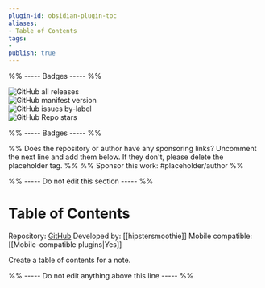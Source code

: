 ```yaml
---
plugin-id: obsidian-plugin-toc
aliases:
- Table of Contents
tags: 
- 
publish: true
---
```


%% ----- Badges ----- %%

![GitHub all releases](https://img.shields.io/github/downloads/hipstersmoothie/obsidian-plugin-toc/total?color=573E7A&logo=github&style=for-the-badge)   
![GitHub manifest version](https://img.shields.io/github/manifest-json/v/hipstersmoothie/obsidian-plugin-toc?color=573E7A&logo=github&style=for-the-badge)   
![GitHub issues by-label](https://img.shields.io/github/issues/hipstersmoothie/obsidian-plugin-toc/help%20wanted?color=573E7A&logo=github&style=for-the-badge)   
![GitHub Repo stars](https://img.shields.io/github/stars/hipstersmoothie/obsidian-plugin-toc?color=573E7A&logo=github&style=for-the-badge)

%% ----- Badges ----- %%

%% Does the repository or author have any sponsoring links? Uncomment the next line and add them below. If they don't, please delete the placeholder tag. %%
%% Sponsor this work: #placeholder/author %%

%% ----- Do not edit this section ----- %%

# Table of Contents

Repository: [GitHub](https://github.com/hipstersmoothie/obsidian-plugin-toc)
Developed by: [[hipstersmoothie]]
Mobile compatible: [[Mobile-compatible plugins|Yes]]

Create a table of contents for a note.

%% ----- Do not edit anything above this line ----- %% 
